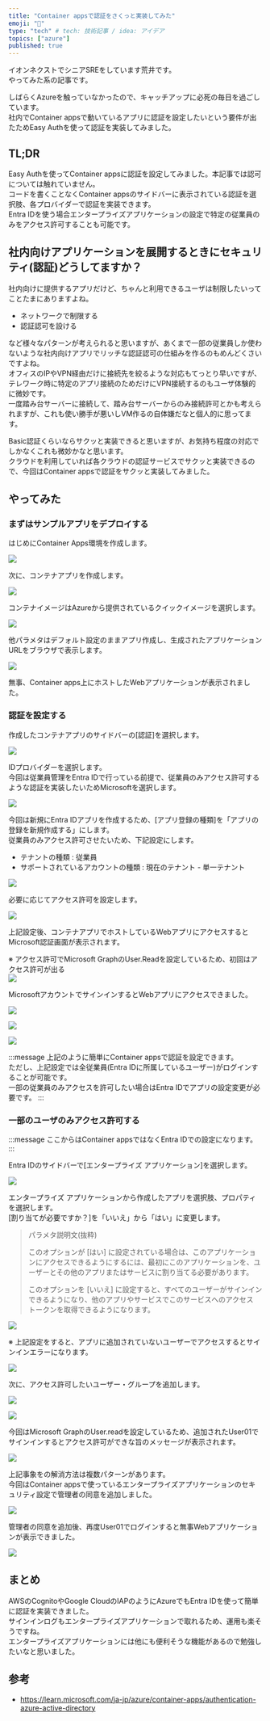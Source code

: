 ```yaml
---
title: "Container appsで認証をさくっと実装してみた"
emoji: "🕌"
type: "tech" # tech: 技術記事 / idea: アイデア
topics: ["azure"]
published: true
---
```


イオンネクストでシニアSREをしています荒井です。  
やってみた系の記事です。

しばらくAzureを触っていなかったので、キャッチアップに必死の毎日を過ごしています。  
社内でContainer appsで動いているアプリに認証を設定したいという要件が出たためEasy Authを使って認証を実装してみました。


## TL;DR

Easy Authを使ってContainer appsに認証を設定してみました。本記事では認可については触れていません。  
コードを書くことなくContainer appsのサイドバーに表示されている認証を選択肢、各プロバイダーで認証を実装できます。  
Entra IDを使う場合エンタープライズアプリケーションの設定で特定の従業員のみをアクセス許可することも可能です。

## 社内向けアプリケーションを展開するときにセキュリティ(認証)どうしてますか？  

社内向けに提供するアプリだけど、ちゃんと利用できるユーザは制限したいってことたまにありますよね。

- ネットワークで制限する
- 認証認可を設ける

など様々なパターンが考えられると思いますが、あくまで一部の従業員しか使わないような社内向けアプリでリッチな認証認可の仕組みを作るのもめんどくさいですよね。  
オフィスのIPやVPN経由だけに接続先を絞るような対応もてっとり早いですが、テレワーク時に特定のアプリ接続のためだけにVPN接続するのもユーザ体験的に微妙です。  
一度踏み台サーバーに接続して、踏み台サーバーからのみ接続許可とかも考えられますが、これも使い勝手が悪いしVM作るの自体嫌だなと個人的に思ってます。

Basic認証くらいならサクッと実装できると思いますが、お気持ち程度の対応でしかなくこれも微妙かなと思います。  
クラウドを利用していれば各クラウドの認証サービスでサクッと実装できるので、今回はContainer appsで認証をサクッと実装してみました。  

## やってみた

### まずはサンプルアプリをデプロイする

はじめにContainer Apps環境を作成します。

![](https://storage.googleapis.com/zenn-user-upload/2e24c8ad0435-20240127.png)

次に、コンテナアプリを作成します。

![](https://storage.googleapis.com/zenn-user-upload/0ccc5cd26ccd-20240127.png)

コンテナイメージはAzureから提供されているクイックイメージを選択します。

![](https://storage.googleapis.com/zenn-user-upload/584d2da54822-20240127.png)

他パラメタはデフォルト設定のままアプリ作成し、生成されたアプリケーション URLをブラウザで表示します。

![](https://storage.googleapis.com/zenn-user-upload/fe52301898ff-20240127.png)

無事、Container apps上にホストしたWebアプリケーションが表示されました。

### 認証を設定する

作成したコンテナアプリのサイドバーの[認証]を選択します。

![](https://storage.googleapis.com/zenn-user-upload/24f4c88ed05a-20240127.png)

IDプロバイダーを選択します。  
今回は従業員管理をEntra IDで行っている前提で、従業員のみアクセス許可するような認証を実装したいためMicrosoftを選択します。

![](https://storage.googleapis.com/zenn-user-upload/cacc80bbe4ad-20240127.png)

今回は新規にEntra IDアプリを作成するため、[アプリ登録の種類]を「アプリの登録を新規作成する」にします。  
従業員のみアクセス許可させたいため、下記設定にします。  

- テナントの種類 : 従業員
- サポートされているアカウントの種類 : 現在のテナント - 単一テナント

![](https://storage.googleapis.com/zenn-user-upload/083f04f58a3a-20240127.png)

必要に応じてアクセス許可を設定します。  

![](https://storage.googleapis.com/zenn-user-upload/f075361cd64b-20240127.png)

上記設定後、コンテナアプリでホストしているWebアプリにアクセスするとMicrosoft認証画面が表示されます。  

※ アクセス許可でMicrosoft GraphのUser.Readを設定しているため、初回はアクセス許可が出る  
![](https://storage.googleapis.com/zenn-user-upload/5fa0a16da5b4-20240127.png)

MicrosoftアカウントでサインインするとWebアプリにアクセスできました。

![](https://storage.googleapis.com/zenn-user-upload/9851a773fde1-20240127.png)

![](https://storage.googleapis.com/zenn-user-upload/8cd21caaa798-20240127.png)

![](https://storage.googleapis.com/zenn-user-upload/bee3fc4c9f0c-20240127.png)

:::message
上記のように簡単にContainer appsで認証を設定できます。  
ただし、上記設定では全従業員(Entra IDに所属しているユーザー)がログインすることが可能です。  
一部の従業員のみアクセスを許可したい場合はEntra IDでアプリの設定変更が必要です。
:::

### 一部のユーザのみアクセス許可する

:::message
ここからはContainer appsではなくEntra IDでの設定になります。  
:::

Entra IDのサイドバーで[エンタープライズ アプリケーション]を選択します。

![](https://storage.googleapis.com/zenn-user-upload/2df94c51039d-20240127.png)

エンタープライズ アプリケーションから作成したアプリを選択肢、プロパティを選択します。  
[割り当てが必要ですか？]を「いいえ」から「はい」に変更します。  

> パラメタ説明文(抜粋)  
> 
>このオプションが [はい] に設定されている場合は、このアプリケーションにアクセスできるようにするには、最初にこのアプリケーションを、ユーザーとその他のアプリまたはサービスに割り当てる必要があります。
>
>このオプションを [いいえ] に設定すると、すべてのユーザーがサインインできるようになり、他のアプリやサービスでこのサービスへのアクセス トークンを取得できるようになります。

![](https://storage.googleapis.com/zenn-user-upload/66fd3c4a1a0e-20240127.png)

※ 上記設定をすると、アプリに追加されていないユーザーでアクセスするとサインインエラーになります。

![](https://storage.googleapis.com/zenn-user-upload/663da2753960-20240127.png)

次に、アクセス許可したいユーザー・グループを追加します。  

![](https://storage.googleapis.com/zenn-user-upload/fc7dc00f588d-20240127.png)

![](https://storage.googleapis.com/zenn-user-upload/3b61bf565b39-20240127.png)

今回はMicrosoft GraphのUser.readを設定しているため、追加されたUser01でサインインするとアクセス許可ができな旨のメッセージが表示されます。

![](https://storage.googleapis.com/zenn-user-upload/8bb5df8d3ff4-20240127.png)

上記事象をの解消方法は複数パターンがあります。  
今回はContainer appsで使っているエンタープライズアプリケーションのセキュリティ設定で管理者の同意を追加しました。  

![](https://storage.googleapis.com/zenn-user-upload/8d3b16acc342-20240127.png)

管理者の同意を追加後、再度User01でログインすると無事Webアプリケーションが表示できました。

![](https://storage.googleapis.com/zenn-user-upload/bee3fc4c9f0c-20240127.png)

## まとめ

AWSのCognitoやGoogle CloudのIAPのようにAzureでもEntra IDを使って簡単に認証を実装できました。  
サインインログもエンタープライズアプリケーションで取れるため、運用も楽そうですね。  
エンタープライズアプリケーションには他にも便利そうな機能があるので勉強したいなと思いました。

## 参考

- https://learn.microsoft.com/ja-jp/azure/container-apps/authentication-azure-active-directory